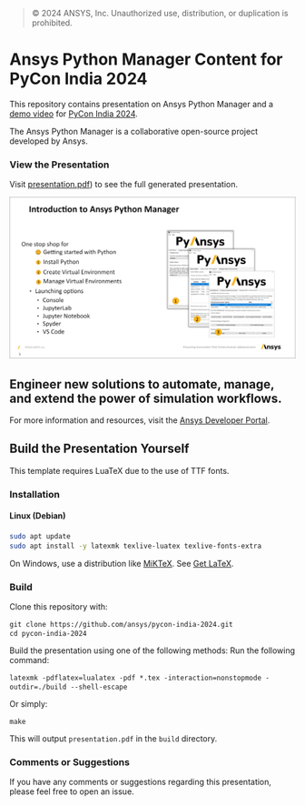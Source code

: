 >© 2024 ANSYS, Inc. Unauthorized use, distribution, or duplication is prohibited.

# Ansys Python Manager Content for PyCon India 2024
   
This repository contains presentation on Ansys Python Manager and a [demo video](https://github.com/ansys/pycon-india-2024/discussions/2#discussioncomment-9437150) for [PyCon India 2024](https://in.pycon.org/2024/). 

The Ansys Python Manager is a collaborative open-source project developed by Ansys. 


### View the Presentation

Visit [presentation.pdf](https://ansys.github.io/pycon-india-2024/presentation.pdf)) to see the full generated presentation.

[![presentation.pdf](assets/presentation_snap.png)](https://ansys.github.io/pycon-india-2024/presentation.pdf)


## Engineer new solutions to automate, manage, and extend the power of simulation workflows. 
For more information and resources, visit the [Ansys Developer Portal](https://developer.ansys.com).  


## Build the Presentation Yourself  
  
This template requires LuaTeX due to the use of TTF fonts.  
  
### Installation  
  
#### Linux (Debian)  
  
```bash  
sudo apt update  
sudo apt install -y latexmk texlive-luatex texlive-fonts-extra  
```

On Windows, use a distribution like [MiKTeX](http://miktex.org/). See [Get LaTeX](https://www.latex-project.org/get/).


### Build

Clone this repository with:
```
git clone https://github.com/ansys/pycon-india-2024.git
cd pycon-india-2024
```

Build the presentation using one of the following methods:
Run the following command:

```
latexmk -pdflatex=lualatex -pdf *.tex -interaction=nonstopmode -outdir=./build --shell-escape
```

Or simply:
```
make
```

This will output `presentation.pdf` in the `build` directory.

### Comments or Suggestions  
  
If you have any comments or suggestions regarding this presentation, please feel free to open an issue.  
  
